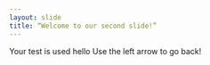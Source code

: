 ```yaml
---
layout: slide
title: “Welcome to our second slide!”
---
```

Your test is used hello
Use the left arrow to go back!
